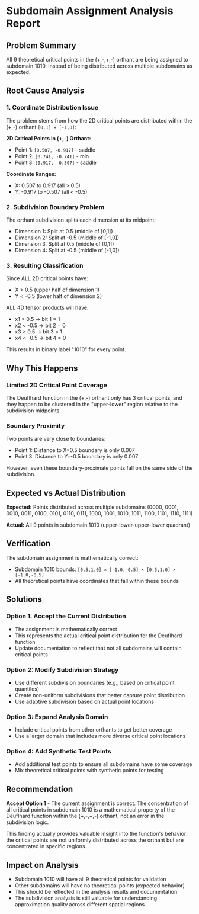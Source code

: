 # Subdomain Assignment Analysis Report

## Problem Summary

All 9 theoretical critical points in the (+,-,+,-) orthant are being assigned to subdomain 1010, instead of being distributed across multiple subdomains as expected.

## Root Cause Analysis

### 1. Coordinate Distribution Issue

The problem stems from how the 2D critical points are distributed within the (+,-) orthant `[0,1] × [-1,0]`:

**2D Critical Points in (+,-) Orthant:**
- Point 1: `[0.507, -0.917]` - saddle
- Point 2: `[0.741, -0.741]` - min  
- Point 3: `[0.917, -0.507]` - saddle

**Coordinate Ranges:**
- X: 0.507 to 0.917 (all > 0.5)
- Y: -0.917 to -0.507 (all < -0.5)

### 2. Subdivision Boundary Problem

The orthant subdivision splits each dimension at its midpoint:
- Dimension 1: Split at 0.5 (middle of [0,1])
- Dimension 2: Split at -0.5 (middle of [-1,0])
- Dimension 3: Split at 0.5 (middle of [0,1])
- Dimension 4: Split at -0.5 (middle of [-1,0])

### 3. Resulting Classification

Since ALL 2D critical points have:
- X > 0.5 (upper half of dimension 1)
- Y < -0.5 (lower half of dimension 2)

ALL 4D tensor products will have:
- x1 > 0.5 → bit 1 = 1
- x2 < -0.5 → bit 2 = 0  
- x3 > 0.5 → bit 3 = 1
- x4 < -0.5 → bit 4 = 0

This results in binary label "1010" for every point.

## Why This Happens

### Limited 2D Critical Point Coverage

The Deuflhard function in the (+,-) orthant only has 3 critical points, and they happen to be clustered in the "upper-lower" region relative to the subdivision midpoints.

### Boundary Proximity

Two points are very close to boundaries:
- Point 1: Distance to X=0.5 boundary is only 0.007
- Point 3: Distance to Y=-0.5 boundary is only 0.007

However, even these boundary-proximate points fall on the same side of the subdivision.

## Expected vs Actual Distribution

**Expected:** Points distributed across multiple subdomains (0000, 0001, 0010, 0011, 0100, 0101, 0110, 0111, 1000, 1001, 1010, 1011, 1100, 1101, 1110, 1111)

**Actual:** All 9 points in subdomain 1010 (upper-lower-upper-lower quadrant)

## Verification

The subdomain assignment is mathematically correct:
- Subdomain 1010 bounds: `[0.5,1.0] × [-1.0,-0.5] × [0.5,1.0] × [-1.0,-0.5]`
- All theoretical points have coordinates that fall within these bounds

## Solutions

### Option 1: Accept the Current Distribution
- The assignment is mathematically correct
- This represents the actual critical point distribution for the Deuflhard function
- Update documentation to reflect that not all subdomains will contain critical points

### Option 2: Modify Subdivision Strategy
- Use different subdivision boundaries (e.g., based on critical point quantiles)
- Create non-uniform subdivisions that better capture point distribution
- Use adaptive subdivision based on actual point locations

### Option 3: Expand Analysis Domain
- Include critical points from other orthants to get better coverage
- Use a larger domain that includes more diverse critical point locations

### Option 4: Add Synthetic Test Points
- Add additional test points to ensure all subdomains have some coverage
- Mix theoretical critical points with synthetic points for testing

## Recommendation

**Accept Option 1** - The current assignment is correct. The concentration of all critical points in subdomain 1010 is a mathematical property of the Deuflhard function within the (+,-,+,-) orthant, not an error in the subdivision logic.

This finding actually provides valuable insight into the function's behavior: the critical points are not uniformly distributed across the orthant but are concentrated in specific regions.

## Impact on Analysis

- Subdomain 1010 will have all 9 theoretical points for validation
- Other subdomains will have no theoretical points (expected behavior)
- This should be reflected in the analysis results and documentation
- The subdivision analysis is still valuable for understanding approximation quality across different spatial regions